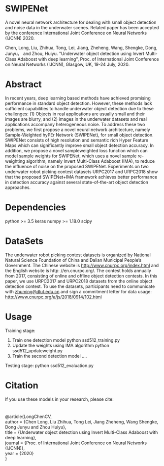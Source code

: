 # SWIPENet
A novel neural network architecture for dealing with small object detection and noise data in the underwater scenes. Related paper has been accepted by the conference International Joint Conference on Neural Networks (IJCNN) 2020.

Chen, Long, Liu, Zhihua, Tong, Lei, Jiang, Zheheng, Wang, Shengke, Dong, Junyu， and Zhou, Huiyu. "Underwater object detection using Invert Multi-Class Adaboost with deep learning", Proc. of International Joint Conference on Neural Networks (IJCNN), Glasgow, UK, 19-24 July, 2020.
# Abstract
In recent years, deep learning based methods have achieved promising performance in standard object detection. However, these methods lack sufficient capabilities to handle underwater object detection due to these challenges: (1) Objects in real applications are usually small and their images are blurry, and (2) images in the underwater datasets and real applications accompany heterogeneous noise. To address these two problems, we first propose a novel neural network architecture, namely Sample-WeIghted hyPEr Network (SWIPENet), for small object detection. SWIPENet consists of high resolution and semantic rich Hyper Feature Maps which can significantly improve small object detection accuracy. In addition, we propose a novel sampleweighted loss function which can model sample weights for SWIPENet, which uses a novel sample re-weighting algorithm, namely Invert Multi-Class Adaboost (IMA), to reduce the influence of noise on the proposed SWIPENet. Experiments on two underwater robot picking contest datasets URPC2017 and URPC2018 show that the proposed SWIPENet+IMA framework achieves better performance in detection accuracy against several state-of-the-art object detection approaches.

# Dependencies
python >= 3.5
keras
numpy >= 1.18.0
scipy
# DataSets
The underwater robot picking contest datasets is organized by National Natural Science Foundation of China and Dalian
Municipal People’s Government. The Chinese website is http://www.cnurpc.org/index.html and the English website is http:
//en.cnurpc.org/. The contest holds annually from 2017, consisting of online and offline object detection contests. In this
paper, we use URPC2017 and URPC2018 datasets from the online object detection contest. To use the datasets, participants need to communicate with zhuming@dlut.edu.cn and sign a commitment letter for data usage: http://www.cnurpc.org/a/js/2018/0914/102.html
# Usage
Training stage:
1. Train one detection model 
python ssd512_training.py
2. Update the weights using IMA algorithm
python ssd512_updateweight.py
3. Train the second detection model
....

Testing stage:
python ssd512_evaluation.py

# Citation
If you use these models in your research, please cite:
# 
@article{LongChenCV,  
	author = {Chen Long, Liu Zhihua, Tong Lei, Jiang Zheheng, Wang Shengke, Dong Junyu and Zhou Huiyu},  
	title = {Underwater object detection using Invert Multi-Class Adaboost with deep learning},  
	journal = {Proc. of International Joint Conference on Neural Networks (IJCNN)},  
	year = {2020}  
} 


